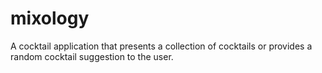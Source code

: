 # mixology
A cocktail application that presents a collection of cocktails or provides a random cocktail suggestion to the user.
